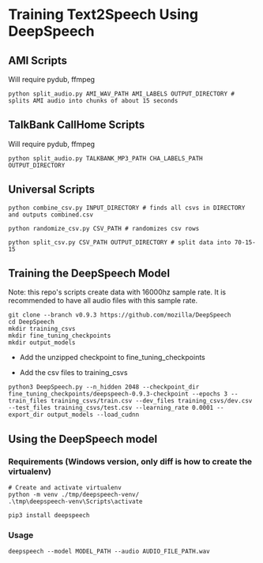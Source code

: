# Training Text2Speech Using DeepSpeech

## AMI Scripts

Will require pydub, ffmpeg

    python split_audio.py AMI_WAV_PATH AMI_LABELS OUTPUT_DIRECTORY # splits AMI audio into chunks of about 15 seconds

## TalkBank CallHome Scripts

Will require pydub, ffmpeg
    
    python split_audio.py TALKBANK_MP3_PATH CHA_LABELS_PATH OUTPUT_DIRECTORY

## Universal Scripts

    python combine_csv.py INPUT_DIRECTORY # finds all csvs in DIRECTORY and outputs combined.csv

    python randomize_csv.py CSV_PATH # randomizes csv rows

    python split_csv.py CSV_PATH OUTPUT_DIRECTORY # split data into 70-15-15

## Training the DeepSpeech Model

Note: this repo's scripts create data with 16000hz sample rate. It is recommended to have all audio files with this sample rate.

    git clone --branch v0.9.3 https://github.com/mozilla/DeepSpeech
    cd DeepSpeech
    mkdir training_csvs
    mkdir fine_tuning_checkpoints
    mkdir output_models

- Add the unzipped checkpoint to fine_tuning_checkpoints
  
- Add the csv files to training_csvs

```
python3 DeepSpeech.py --n_hidden 2048 --checkpoint_dir fine_tuning_checkpoints/deepspeech-0.9.3-checkpoint --epochs 3 --train_files training_csvs/train.csv --dev_files training_csvs/dev.csv --test_files training_csvs/test.csv --learning_rate 0.0001 --export_dir output_models --load_cudnn
```

## Using the DeepSpeech model

### Requirements (Windows version, only diff is how to create the virtualenv)

    # Create and activate virtualenv
    python -m venv ./tmp/deepspeech-venv/
    .\tmp\deepspeech-venv\Scripts\activate

    pip3 install deepspeech

### Usage

    deepspeech --model MODEL_PATH --audio AUDIO_FILE_PATH.wav